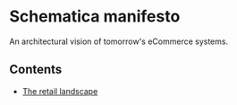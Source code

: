 # Schematica manifesto
An architectural vision of tomorrow's eCommerce systems.

## Contents

- [The retail landscape](Retailers.md)
